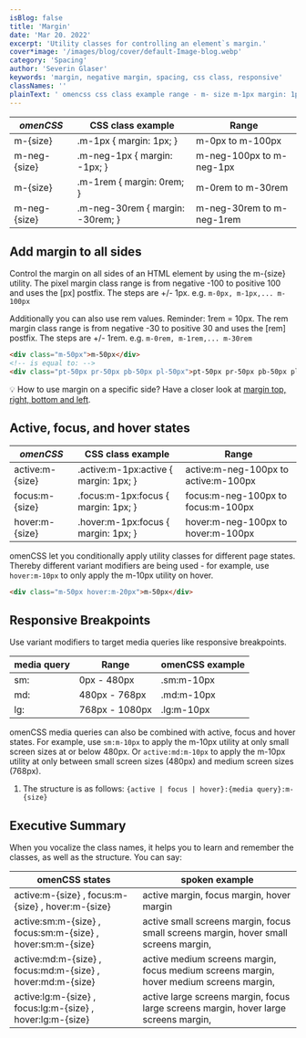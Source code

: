 ```yaml
---
isBlog: false
title: 'Margin'
date: 'Mar 20. 2022'
excerpt: 'Utility classes for controlling an element`s margin.'
cover*image: '/images/blog/cover/default-Image-blog.webp'
category: 'Spacing'
author: 'Severin Glaser'
keywords: 'margin, negative margin, spacing, css class, responsive'
classNames: ''
plainText: ' omencss css class example range - m- size m-1px margin: 1px; m-0px to m-100px m-neg- size m-neg-1px margin: -1px; m-neg-100px to m-neg-1px m- size m-1rem margin: 0rem; m-0rem to m-30rem m-neg- size m-neg-30rem margin: -30rem; m-neg-30rem to m-neg-1rem add margin to all sides control the margin on all sides of an html element by using the m- size utility the pixel margin class range is from negative -100 to positive 100 and uses the px postfix the steps are + - 1px e g m-0px m-1px m-100px additionally you can also use rem values reminder: 1rem = 10px the rem margin class range is from negative -30 to positive 30 and uses the rem postfix the steps are + - 1rem e g m-0rem m-1rem m-30rem html div class=m-50px m-50px div ! is equal to: div class=pt-50px pr-50px pb-50px pl-50px pt-50px pr-50px pb-50px pl-50px div 💡 how to use margin on a specific side? have a closer look at margin top right bottom and left docs spacing-margin-side active focus and hover states omencss css class example range - active:m- size active :m-1px:active margin: 1px; active:m-neg-100px to active:m-100px focus:m- size focus :m-1px:focus margin: 1px; focus:m-neg-100px to focus:m-100px hover:m- size hover :m-1px:focus margin: 1px; hover:m-neg-100px to hover:m-100px omencss let you conditionally apply utility classes for different page states thereby different variant modifiers are being used - for example use hover:m-10px to only apply the m-10px utility on hover html div class=m-50px hover:m-20px m-50px div responsive breakpoints use variant modifiers to target media queries like responsive breakpoints media query range omencss example - - sm: 0px - 480px sm:m-10px md: 480px - 768px md:m-10px lg: 768px - 1080px lg:m-10px omencss media queries can also be combined with active focus and hover states for example use sm:m-10px to apply the m-10px utility at only small screen sizes at or below 480px or active:md:m-10px to apply the m-10px utility at only between small screen sizes 480px and medium screen sizes 768px 1 the structure is as follows: active focus hover : media query :m- size executive summary when you vocalize the class names it helps you to learn and remember the classes as well as the structure you can say: omencss states spoken example - active:m- size focus:m- size hover:m- size active margin focus margin hover margin active:sm:m- size focus:sm:m- size hover:sm:m- size active small screens margin focus small screens margin hover small screens margin active:md:m- size focus:md:m- size hover:md:m- size active medium screens margin focus medium screens margin hover medium screens margin active:lg:m- size focus:lg:m- size hover:lg:m- size active large screens margin focus large screens margin hover large screens margin '
---
```


| _omenCSS_    | CSS class example                | Range                     |
| ------------ | -------------------------------- | ------------------------- |
| m-{size}     | .m-1px { margin: 1px; }          | m-0px to m-100px          |
| m-neg-{size} | .m-neg-1px { margin: -1px; }     | m-neg-100px to m-neg-1px  |
| m-{size}     | .m-1rem { margin: 0rem; }        | m-0rem to m-30rem         |
| m-neg-{size} | .m-neg-30rem { margin: -30rem; } | m-neg-30rem to m-neg-1rem |

## Add margin to all sides

Control the margin on all sides of an HTML element by using the m-{size} utility. The pixel margin class range is from negative -100 to positive 100 and uses the [px] postfix. The steps are +/- 1px. e.g. `m-0px, m-1px,... m-100px`

Additionally you can also use rem values. Reminder: 1rem = 10px. The rem margin class range is from negative -30 to positive 30 and uses the [rem] postfix. The steps are +/- 1rem. e.g. `m-0rem, m-1rem,... m-30rem`

```html
<div class="m-50px">m-50px</div>
<!-- is equal to: -->
<div class="pt-50px pr-50px pb-50px pl-50px">pt-50px pr-50px pb-50px pl-50px</div>
```

💡 How to use margin on a specific side? Have a closer look at [margin top, right, bottom and left](/docs/spacing-margin-side).

## Active, focus, and hover states

| _omenCSS_       | CSS class example                      | Range                                |
| --------------- | -------------------------------------- | ------------------------------------ |
| active:m-{size} | .active\:m-1px:active { margin: 1px; } | active:m-neg-100px to active:m-100px |
| focus:m-{size}  | .focus\:m-1px:focus { margin: 1px; }   | focus:m-neg-100px to focus:m-100px   |
| hover:m-{size}  | .hover\:m-1px:focus { margin: 1px; }   | hover:m-neg-100px to hover:m-100px   |

omenCSS let you conditionally apply utility classes for different page states. Thereby different variant modifiers are being used - for example, use `hover:m-10px` to only apply the m-10px utility on hover.

```html
<div class="m-50px hover:m-20px">m-50px</div>
```

## Responsive Breakpoints

Use variant modifiers to target media queries like responsive breakpoints.

| media query | Range          | omenCSS example |
| ----------- | -------------- | --------------- |
| sm:         | 0px - 480px    | .sm:m-10px      |
| md:         | 480px - 768px  | .md:m-10px      |
| lg:         | 768px - 1080px | .lg:m-10px      |

omenCSS media queries can also be combined with active, focus and hover states. For example, use `sm:m-10px` to apply the m-10px utility at only small screen sizes at or below 480px. Or `active:md:m-10px` to apply the m-10px utility at only between small screen sizes (480px) and medium screen sizes (768px).

1. The structure is as follows: `{active | focus | hover}:{media query}:m-{size}`

## Executive Summary

When you vocalize the class names, it helps you to learn and remember the classes, as well as the structure. You can say:

| omenCSS states                                             | spoken example                                                                          |
| ---------------------------------------------------------- | --------------------------------------------------------------------------------------- |
| active:m-{size} , focus:m-{size} , hover:m-{size}          | active margin, focus margin, hover margin                                               |
| active:sm:m-{size} , focus:sm:m-{size} , hover:sm:m-{size} | active small screens margin, focus small screens margin, hover small screens margin,    |
| active:md:m-{size} , focus:md:m-{size} , hover:md:m-{size} | active medium screens margin, focus medium screens margin, hover medium screens margin, |
| active:lg:m-{size} , focus:lg:m-{size} , hover:lg:m-{size} | active large screens margin, focus large screens margin, hover large screens margin,    |
